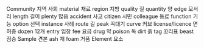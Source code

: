 Community	지역 사회
material	재료
region	지방
quality	질
quantity	양
edge	모서리
length	길이
plenty	많음
accident	사고
citizen	시민
colleague	동료
function	기능
option	선택
instance	사례
route	길
peak	꼭대기
curve	커브
license/licence	면허증
dozen	12개
entry	입장
fee	요금
drug	약
poison	독
dirt	흙
tag	꼬리표
beast	짐승
Sample	견본
ash	재
foam	거품
Element	요소